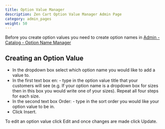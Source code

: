 ```yaml
---
title: Option Value Manager
description: Zen Cart Option Value Manager Admin Page
category: admin_pages
weight: 50
---
```


Before you create option values you need to create option names in [Admin - Catalog - Option Name Manager](/user/admin_pages/catalog/option_name_manager/)

## Creating an Option Value
- In the dropdown box select which option name you would like to add a value to.
- In the first text box en: - type in the option value title that your customers will see (e.g. If your option name is a dropdown box for sizes then in this box you would write one of your sizes). Repeat all four steps for each size.
- In the second text box Order: - type in the sort order you would like your option value to be in.
- Click Insert.

To edit an option value click Edit and once changes are made click Update.
